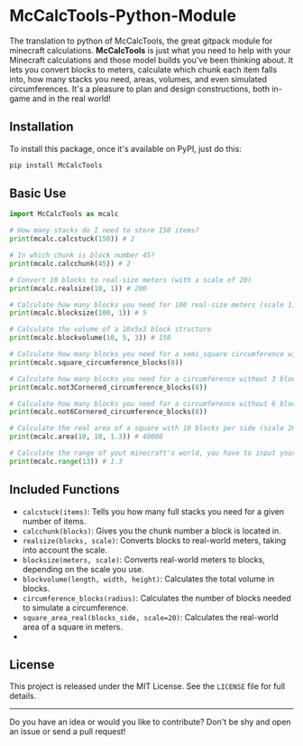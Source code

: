 # McCalcTools-Python-Module
The translation to python of McCalcTools, the great gitpack module for minecraft calculations.
**McCalcTools** is just what you need to help with your Minecraft calculations and those model builds you've been thinking about. It lets you convert blocks to meters, calculate which chunk each item falls into, how many stacks you need, areas, volumes, and even simulated circumferences. It's a pleasure to plan and design constructions, both in-game and in the real world!

## Installation

To install this package, once it's available on PyPI, just do this:

```sh
pip install McCalcTools
```


## Basic Use

```python
import McCalcTools as mcalc

# How many stacks do I need to store 150 items?
print(mcalc.calcstuck(150)) # 2

# In which chunk is block number 45?
print(mcalc.calcchunk(45)) # 2

# Convert 10 blocks to real-size meters (with a scale of 20)
print(mcalc.realsize(10, 1)) # 200

# Calculate how many blocks you need for 100 real-size meters (scale 1)
print(mcalc.blocksize(100, 1)) # 5

# Calculate the volume of a 10x5x3 block structure
print(mcalc.blockvolume(10, 5, 3)) # 150

# Calculate how many blocks you need for a semi_square circumference with a radius of 8
print(mcalc.square_circumference_blocks(8)) 

# Calculate how many blocks you need for a circumference without 3 blocks on the corner with a radius of 8
print(mcalc.not3Cornered_circumference_blocks(8)) 

# Calculate how many blocks you need for a circumference without 6 blocks on the corner with a radius of 8
print(mcalc.not6Cornered_circumference_blocks(8))

# Calculate the real area of a square with 10 blocks per side (scale 20)
print(mcalc.area(10, 10, 1.3)) # 40000

# Calculate the range of yout minecraft's world, you have to input your seed in a seed map and count all de biomes you've seen in a square of 1000x1000 blocks.
print(mcalc.range(13)) # 1.3
```

## Included Functions

- `calcstuck(items)`: Tells you how many full stacks you need for a given number of items.
- `calcchunk(blocks)`: Gives you the chunk number a block is located in.
- `realsize(blocks, scale)`: Converts blocks to real-world meters, taking into account the scale.
- `blocksize(meters, scale)`: Converts real-world meters to blocks, depending on the scale you use.
- `blockvolume(length, width, height)`: Calculates the total volume in blocks.
- `circumference_blocks(radius)`: Calculates the number of blocks needed to simulate a circumference.
- `square_area_real(blocks_side, scale=20)`: Calculates the real-world area of ​​a square in meters.
- 

## License

This project is released under the MIT License. See the `LICENSE` file for full details.

---
Do you have an idea or would you like to contribute? Don't be shy and open an issue or send a pull request!